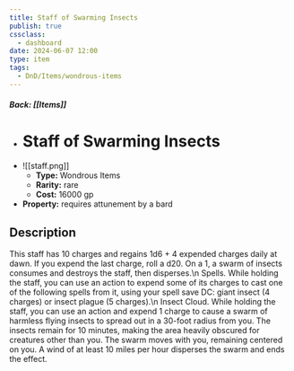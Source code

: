 ```yaml
---
title: Staff of Swarming Insects
publish: true
cssclass:
  - dashboard
date: 2024-06-07 12:00
type: item
tags:
  - DnD/Items/wondrous-items
---
```


##### Back: [[Items]]

- # Staff of Swarming Insects
- ![[staff.png]]
    - **Type:** Wondrous Items
    - **Rarity:** rare
    - **Cost:** 16000 gp
- **Property:** requires attunement by a bard



## Description 

This staff has 10 charges and regains 1d6 + 4 expended charges daily at dawn. If you expend the last charge, roll a d20. On a 1, a swarm of insects consumes and destroys the staff, then disperses.\n Spells. While holding the staff, you can use an action to expend some of its charges to cast one of the following spells from it, using your spell save DC: giant insect (4 charges) or insect plague (5 charges).\n Insect Cloud. While holding the staff, you can use an action and expend 1 charge to cause a swarm of harmless flying insects to spread out in a 30-foot radius from you. The insects remain for 10 minutes, making the area heavily obscured for creatures other than you. The swarm moves with you, remaining centered on you. A wind of at least 10 miles per hour disperses the swarm and ends the effect.
